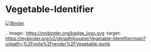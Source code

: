 # Vegetable-Identifier

[![Binder](https://mybinder.org/badge_logo.svg)](https://mybinder.org/v2/gh/adhiljuvane/Vegetable-Identifier/main?urlpath=%2Fvoila%2Frender%2FVegetable.ipynb)

.. image:: https://mybinder.org/badge_logo.svg
 :target: https://mybinder.org/v2/gh/adhiljuvane/Vegetable-Identifier/main?urlpath=%2Fvoila%2Frender%2FVegetable.ipynb
